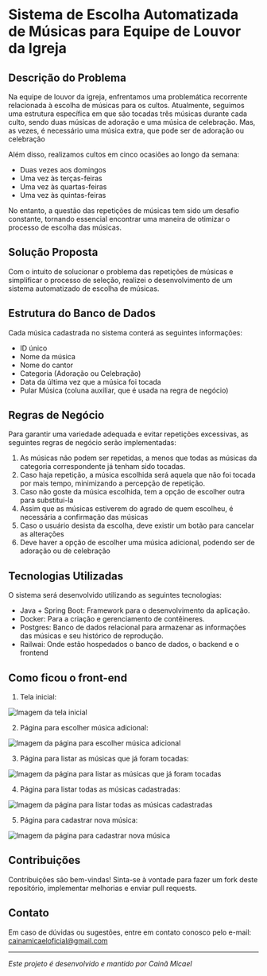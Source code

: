 # Sistema de Escolha Automatizada de Músicas para Equipe de Louvor da Igreja

## Descrição do Problema

Na equipe de louvor da igreja, enfrentamos uma problemática recorrente relacionada à escolha de músicas para os cultos. Atualmente, seguimos uma estrutura específica em que são tocadas três músicas durante cada culto, sendo duas músicas de adoração e uma música de celebração. Mas, as vezes, é necessário uma música extra, que pode ser
de adoração ou celebração

Além disso, realizamos cultos em cinco ocasiões ao longo da semana:

- Duas vezes aos domingos
- Uma vez às terças-feiras
- Uma vez às quartas-feiras
- Uma vez às quintas-feiras

No entanto, a questão das repetições de músicas tem sido um desafio constante, tornando essencial encontrar uma maneira de otimizar o processo de escolha das músicas.

## Solução Proposta

Com o intuito de solucionar o problema das repetições de músicas e simplificar o processo de seleção, realizei o desenvolvimento de um sistema automatizado de escolha de músicas.

## Estrutura do Banco de Dados

Cada música cadastrada no sistema conterá as seguintes informações:

- ID único
- Nome da música
- Nome do cantor
- Categoria (Adoração ou Celebração)
- Data da última vez que a música foi tocada
- Pular Música (coluna auxiliar, que é usada na regra de negócio)

## Regras de Negócio

Para garantir uma variedade adequada e evitar repetições excessivas, as seguintes regras de negócio serão implementadas:

1. As músicas não podem ser repetidas, a menos que todas as músicas da categoria correspondente já tenham sido tocadas.
2. Caso haja repetição, a música escolhida será aquela que não foi tocada por mais tempo, minimizando a percepção de repetição.
3. Caso não goste da música escolhida, tem a opção de escolher outra para substitui-la
4. Assim que as músicas estiverem do agrado de quem escolheu, é necessária a confirmação das músicas
5. Caso o usuário desista da escolha, deve existir um botão para cancelar as alterações
6. Deve haver a opção de escolher uma música adicional, podendo ser de adoração ou de celebração

## Tecnologias Utilizadas

O sistema será desenvolvido utilizando as seguintes tecnologias:

- Java + Spring Boot: Framework para o desenvolvimento da aplicação.
- Docker: Para a criação e gerenciamento de contêineres.
- Postgres: Banco de dados relacional para armazenar as informações das músicas e seu histórico de reprodução.
- Railwai: Onde estão hospedados o banco de dados, o backend e o frontend

## Como ficou o front-end

1. Tela inicial:

![Imagem da tela inicial](https://github.com/cainamicael/Escolha-automatizada-de-musicas-Backend-e-Fronend/blob/main/Imagens%20do%20front-end/img%2001%20-%20Index.png)

2. Página para escolher música adicional:

![Imagem da página para escolher música adicional](https://github.com/cainamicael/Escolha-automatizada-de-musicas-Backend-e-Fronend/blob/main/Imagens%20do%20front-end/img%2002%20-%20Quero%20mais%20uma%20m%C3%BAsica.png)

3. Página para listar as músicas que já foram tocadas:

![Imagem da página para listar as músicas que já foram tocadas](https://github.com/cainamicael/Escolha-automatizada-de-musicas-Backend-e-Fronend/blob/main/Imagens%20do%20front-end/img%2003%20-%20Listar%20m%C3%BAsicas%20j%C3%A1%20tocadas.png)

4. Página para listar todas as músicas cadastradas:

![Imagem da página para listar todas as músicas cadastradas](https://github.com/cainamicael/Escolha-automatizada-de-musicas-Backend-e-Fronend/blob/main/Imagens%20do%20front-end/img%2004%20-%20Listar%20todas%20as%20%20m%C3%BAsicas.png)

5. Página para cadastrar nova música:

![Imagem da página para cadastrar nova música](https://github.com/cainamicael/Escolha-automatizada-de-musicas-Backend-e-Fronend/blob/main/Imagens%20do%20front-end/img%2005%20-%20Cadastrar%20nova%20m%C3%BAsica.png)

## Contribuições

Contribuições são bem-vindas! Sinta-se à vontade para fazer um fork deste repositório, implementar melhorias e enviar pull requests.

## Contato

Em caso de dúvidas ou sugestões, entre em contato conosco pelo e-mail: cainamicaeloficial@gmail.com

---

*Este projeto é desenvolvido e mantido por Cainã Micael*
